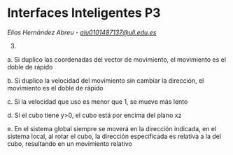# Interfaces Inteligentes P3
*Elías Hernández Abreu - alu0101487137@ull.edu.es*

3)
a. Si duplico las coordenadas del vector de movimiento, el movimiento es el doble de rápido

b. Si duplico la velocidad del movimiento sin cambiar la dirección, el movimiento es el doble de rápido

c. Si la velocidad que uso es menor que 1, se mueve más lento

d. Si el cubo tiene y>0, el cubo está por encima del plano xz

e. En el sistema global siempre se moverá en la dirección indicada, en el sistema local, al rotar el cubo, la dirección especificada es relativa a la del cubo, resultando en un movimiento relativo
